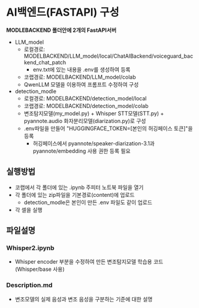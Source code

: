 # **AI백엔드(FASTAPI) 구성**

**MODLEBACKEND 폴더안에 2개의 FastAPI서버**

- LLM_model
  - 로컬경로: MODELBACKEND/LLM_model/local/ChatAIBackend/voiceguard_backend_chat_patch
    - env.txt에 있는 내용을 .env를 생성하여 등록
  - 코랩경로: MODELBACKEND/LLM_model/colab
  - QwenLLM 모델을 이용하여 프롬프트 수정하여 구성
- detection_modle
  - 로컬경로: MODELBACKEND/detection_model/local
  - 코랩경로: MODELBACKEND/detection_model/colab
  - 변조탐지모델(my_model.py) + Whisper STT모델(STT.py) + pyannote.audio 화자분리모델(diarization.py)로 구성
  - .env파일을 만들어 "HUGGINGFACE_TOKEN=[본인의 허깅페이스 토큰]"을 등록
    - 허깅페이스에서 pyannote/speaker-diarization-3.1과 pyannote/embedding 사용 권한 등록 필요

## **실행방법**

- 코랩에서 각 폴더에 있는 .ipynb 주피터 노트북 파일을 열기
- 각 폴더에 있는 zip파일을 기본경로(content)에 업로드
  - detection_modle은 본인이 만든 .env 파일도 같이 업로드
- 각 셀을 실행

## **파일설명**

### **Whisper2.ipynb**

- Whisper encoder 부분을 수정하여 만든 변조탐지모델 학습용 코드(Whisper/base 사용)

### **Description.md**

- 변조모델의 실제 음성과 변조 음성을 구분하는 기준에 대한 설명
